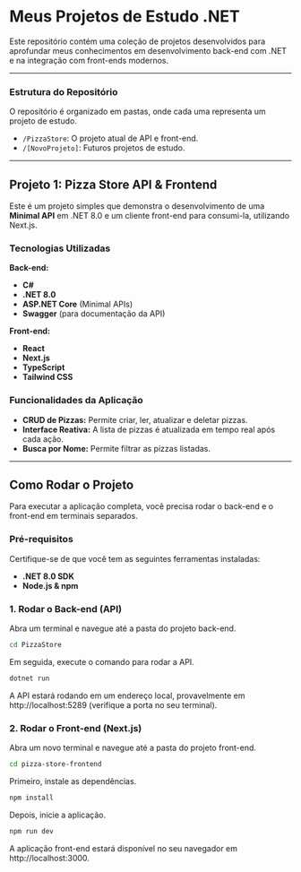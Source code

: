 # Meus Projetos de Estudo .NET

Este repositório contém uma coleção de projetos desenvolvidos para aprofundar meus conhecimentos em desenvolvimento back-end com .NET e na integração com front-ends modernos.

---

### Estrutura do Repositório

O repositório é organizado em pastas, onde cada uma representa um projeto de estudo.

-   `/PizzaStore`: O projeto atual de API e front-end.
-   `/[NovoProjeto]`: Futuros projetos de estudo.

---

## Projeto 1: Pizza Store API & Frontend

Este é um projeto simples que demonstra o desenvolvimento de uma **Minimal API** em .NET 8.0 e um cliente front-end para consumi-la, utilizando Next.js.

### Tecnologias Utilizadas

**Back-end:**
-   **C#**
-   **.NET 8.0**
-   **ASP.NET Core** (Minimal APIs)
-   **Swagger** (para documentação da API)

**Front-end:**
-   **React**
-   **Next.js**
-   **TypeScript**
-   **Tailwind CSS**

### Funcionalidades da Aplicação

-   **CRUD de Pizzas:** Permite criar, ler, atualizar e deletar pizzas.
-   **Interface Reativa:** A lista de pizzas é atualizada em tempo real após cada ação.
-   **Busca por Nome:** Permite filtrar as pizzas listadas.

---

## Como Rodar o Projeto

Para executar a aplicação completa, você precisa rodar o back-end e o front-end em terminais separados.

### Pré-requisitos

Certifique-se de que você tem as seguintes ferramentas instaladas:
-   **.NET 8.0 SDK**
-   **Node.js & npm**

### 1. Rodar o Back-end (API)

Abra um terminal e navegue até a pasta do projeto back-end.

```bash
cd PizzaStore
```
Em seguida, execute o comando para rodar a API.
```bash
dotnet run
```
A API estará rodando em um endereço local, provavelmente em http://localhost:5289 (verifique a porta no seu terminal).

### 2. Rodar o Front-end (Next.js)
Abra um novo terminal e navegue até a pasta do projeto front-end.
```bash
cd pizza-store-frontend
```
Primeiro, instale as dependências.
```bash
npm install
```
Depois, inicie a aplicação.
```bash
npm run dev
```
A aplicação front-end estará disponível no seu navegador em http://localhost:3000.
